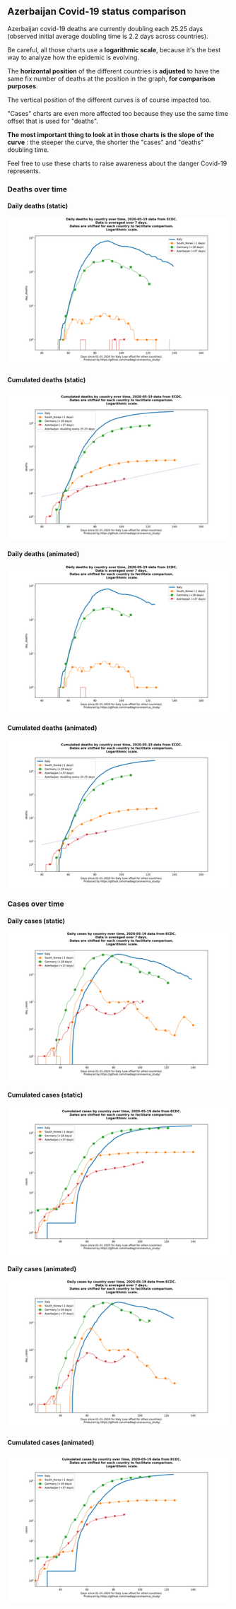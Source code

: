 ## Azerbaijan Covid-19 status comparison 

Azerbaijan covid-19 deaths are currently doubling each 25.25 days (observed initial average doubling time is 2.2 days across countries).



Be careful, all those charts use a **logarithmic scale**, because it's the best way to analyze how the epidemic is evolving.
 
The **horizontal position** of the different countries is **adjusted** to have the same fix number of deaths at the position in the graph, **for comparison purposes**.

The vertical position of the different curves is of course impacted too.

"Cases" charts are even more affected too because they use the same time offset that is used for "deaths".

**The most important thing to look at in those charts is the slope of the curve** : the steeper the curve, the shorter the "cases" and "deaths" doubling time.

Feel free to use these charts to raise awareness about the danger Covid-19 represents. 


 
### Deaths over time
 
#### Daily deaths (static)
![Azerbaijan covid-19 daily deaths static chart](https://raw.githubusercontent.com/madlag/coronavirus_study/master/notebooks/graphs/2020-05-19/countries/Azerbaijan/2020-05-19_Azerbaijan_day_deaths.png "Azerbaijan covid-19 day_deaths static chart")   
 
#### Cumulated deaths (static)
![Azerbaijan covid-19 cumulated deaths static chart](https://raw.githubusercontent.com/madlag/coronavirus_study/master/notebooks/graphs/2020-05-19/countries/Azerbaijan/2020-05-19_Azerbaijan_deaths.png "Azerbaijan covid-19 deaths static chart")   
 
#### Daily deaths (animated)
![Azerbaijan covid-19 daily deaths animated chart](https://raw.githubusercontent.com/madlag/coronavirus_study/master/notebooks/graphs/2020-05-19/countries/Azerbaijan/2020-05-19_Azerbaijan_day_deaths.gif "Azerbaijan covid-19 day_deaths animated chart")   
 
#### Cumulated deaths (animated)
![Azerbaijan covid-19 cumulated deaths animated chart](https://raw.githubusercontent.com/madlag/coronavirus_study/master/notebooks/graphs/2020-05-19/countries/Azerbaijan/2020-05-19_Azerbaijan_deaths.gif "Azerbaijan covid-19 deaths animated chart")   

 
### Cases over time
 
#### Daily cases (static)
![Azerbaijan covid-19 daily cases static chart](https://raw.githubusercontent.com/madlag/coronavirus_study/master/notebooks/graphs/2020-05-19/countries/Azerbaijan/2020-05-19_Azerbaijan_day_cases.png "Azerbaijan covid-19 day_cases static chart")   
 
#### Cumulated cases (static)
![Azerbaijan covid-19 cumulated cases static chart](https://raw.githubusercontent.com/madlag/coronavirus_study/master/notebooks/graphs/2020-05-19/countries/Azerbaijan/2020-05-19_Azerbaijan_cases.png "Azerbaijan covid-19 cases static chart")   
 
#### Daily cases (animated)
![Azerbaijan covid-19 daily cases animated chart](https://raw.githubusercontent.com/madlag/coronavirus_study/master/notebooks/graphs/2020-05-19/countries/Azerbaijan/2020-05-19_Azerbaijan_day_cases.gif "Azerbaijan covid-19 day_cases animated chart")   
 
#### Cumulated cases (animated)
![Azerbaijan covid-19 cumulated cases animated chart](https://raw.githubusercontent.com/madlag/coronavirus_study/master/notebooks/graphs/2020-05-19/countries/Azerbaijan/2020-05-19_Azerbaijan_cases.gif "Azerbaijan covid-19 cases animated chart")   

